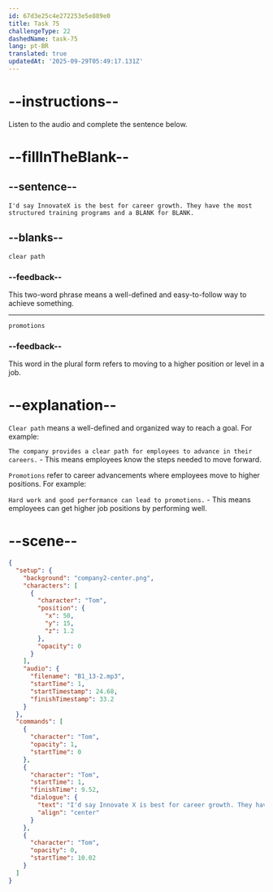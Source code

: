 ```yaml
---
id: 67d3e25c4e272253e5e889e0
title: Task 75
challengeType: 22
dashedName: task-75
lang: pt-BR
translated: true
updatedAt: '2025-09-29T05:49:17.131Z'
---
```


<!-- (Audio) Tom: I'd say InnovateX is the best for career growth. They have the most structured training programs and a clear path for promotions. -->

# --instructions--

Listen to the audio and complete the sentence below.  

# --fillInTheBlank--

## --sentence--

`I'd say InnovateX is the best for career growth. They have the most structured training programs and a BLANK for BLANK.`  

## --blanks--

`clear path`  

### --feedback--

This two-word phrase means a well-defined and easy-to-follow way to achieve something.  

---

`promotions`  

### --feedback--

This word in the plural form refers to moving to a higher position or level in a job.  

# --explanation--

`Clear path` means a well-defined and organized way to reach a goal. For example:  

`The company provides a clear path for employees to advance in their careers.` - This means employees know the steps needed to move forward.  

`Promotions` refer to career advancements where employees move to higher positions. For example:  

`Hard work and good performance can lead to promotions.` - This means employees can get higher job positions by performing well.  

# --scene--

```json
{
  "setup": {
    "background": "company2-center.png",
    "characters": [
      {
        "character": "Tom",
        "position": {
          "x": 50,
          "y": 15,
          "z": 1.2
        },
        "opacity": 0
      }
    ],
    "audio": {
      "filename": "B1_13-2.mp3",
      "startTime": 1,
      "startTimestamp": 24.68,
      "finishTimestamp": 33.2
    }
  },
  "commands": [
    {
      "character": "Tom",
      "opacity": 1,
      "startTime": 0
    },
    {
      "character": "Tom",
      "startTime": 1,
      "finishTime": 9.52,
      "dialogue": {
        "text": "I'd say Innovate X is best for career growth. They have the most structured training programs and a clear path for promotions.",
        "align": "center"
      }
    },
    {
      "character": "Tom",
      "opacity": 0,
      "startTime": 10.02
    }
  ]
}
```
